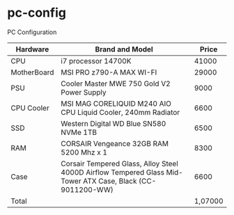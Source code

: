 # pc-config
PC Configuration


| Hardware | Brand and Model | Price |
|----------|-----------------|-------|
| CPU   |  i7 processor 14700K |   41000   |
| MotherBoard   |  MSI PRO z790-A MAX WI-FI |  29000  |
| PSU   |  Cooler Master MWE 750 Gold V2 Power Supply |  9000   |
| CPU Cooler   |  MSI MAG CORELIQUID M240 AIO CPU Liquid Cooler, 240mm Radiator |  6600   |
| SSD   |  Western Digital WD Blue SN580 NVMe 1TB |  6500   |
| RAM   | CORSAIR Vengeance 32GB RAM 5200 Mhz x 1 |  8300   |
| Case   |  Corsair Tempered Glass, Alloy Steel 4000D Airflow Tempered Glass Mid-Tower ATX Case, Black (CC-9011200-WW) | 6600    |
| Total |   | 1,07000  |